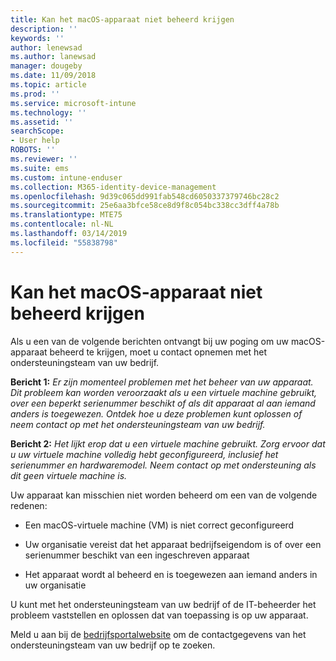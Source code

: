 ```yaml
---
title: Kan het macOS-apparaat niet beheerd krijgen
description: ''
keywords: ''
author: lenewsad
ms.author: lanewsad
manager: dougeby
ms.date: 11/09/2018
ms.topic: article
ms.prod: ''
ms.service: microsoft-intune
ms.technology: ''
ms.assetid: ''
searchScope:
- User help
ROBOTS: ''
ms.reviewer: ''
ms.suite: ems
ms.custom: intune-enduser
ms.collection: M365-identity-device-management
ms.openlocfilehash: 9d39c065dd991fab548cd6050337379746bc28c2
ms.sourcegitcommit: 25e6aa3bfce58ce8d9f8c054bc338cc3dff4a78b
ms.translationtype: MTE75
ms.contentlocale: nl-NL
ms.lasthandoff: 03/14/2019
ms.locfileid: "55838798"
---
```

# <a name="unable-to-get-macos-device-managed"></a>Kan het macOS-apparaat niet beheerd krijgen

Als u een van de volgende berichten ontvangt bij uw poging om uw macOS-apparaat beheerd te krijgen, moet u contact opnemen met het ondersteuningsteam van uw bedrijf.

**Bericht 1:** *Er zijn momenteel problemen met het beheer van uw apparaat. Dit probleem kan worden veroorzaakt als u een virtuele machine gebruikt, over een beperkt serienummer beschikt of als dit apparaat al aan iemand anders is toegewezen. Ontdek hoe u deze problemen kunt oplossen of neem contact op met het ondersteuningsteam van uw bedrijf.*

**Bericht 2:** *Het lijkt erop dat u een virtuele machine gebruikt. Zorg ervoor dat u uw virtuele machine volledig hebt geconfigureerd, inclusief het serienummer en hardwaremodel. Neem contact op met ondersteuning als dit geen virtuele machine is.*  

Uw apparaat kan misschien niet worden beheerd om een van de volgende redenen: 

* Een macOS-virtuele machine (VM) is niet correct geconfigureerd   

* Uw organisatie vereist dat het apparaat bedrijfseigendom is of over een serienummer beschikt van een ingeschreven apparaat   

* Het apparaat wordt al beheerd en is toegewezen aan iemand anders in uw organisatie  

U kunt met het ondersteuningsteam van uw bedrijf of de IT-beheerder het probleem vaststellen en oplossen dat van toepassing is op uw apparaat.  

Meld u aan bij de [bedrijfsportalwebsite](https://go.microsoft.com/fwlink/?linkid=2010980) om de contactgegevens van het ondersteuningsteam van uw bedrijf op te zoeken.
